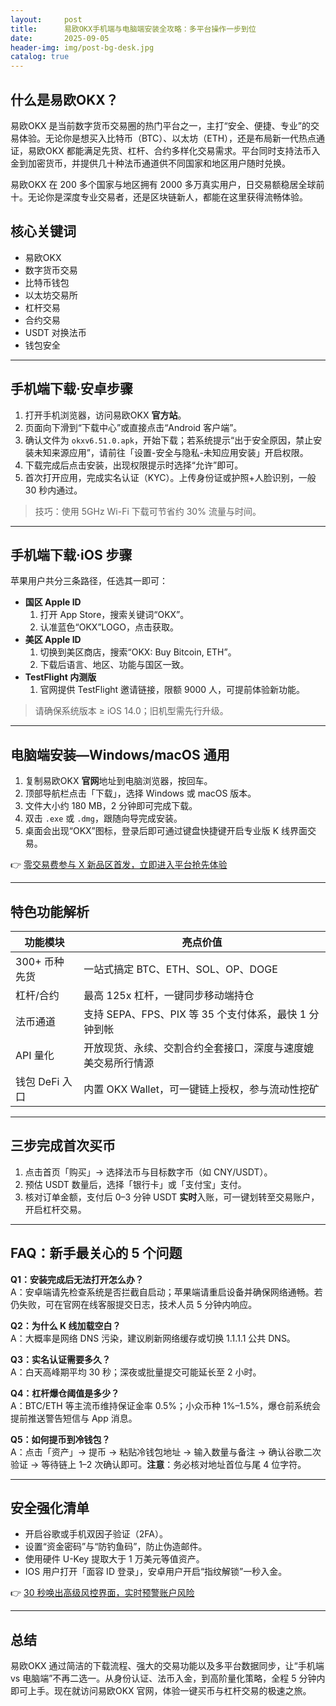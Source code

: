 ```yaml
---
layout:     post
title:      易欧OKX手机端与电脑端安装全攻略：多平台操作一步到位
date:       2025-09-05
header-img: img/post-bg-desk.jpg
catalog: true
---
```


## 什么是易欧OKX？
易欧OKX 是当前数字货币交易圈的热门平台之一，主打“安全、便捷、专业”的交易体验。无论你是想买入比特币（BTC）、以太坊（ETH），还是布局新一代热点通证，易欧OKX 都能满足先货、杠杆、合约多样化交易需求。平台同时支持法币入金到加密货币，并提供几十种法币通道供不同国家和地区用户随时兑换。

易欧OKX 在 200 多个国家与地区拥有 2000 多万真实用户，日交易额稳居全球前十。无论你是深度专业交易者，还是区块链新人，都能在这里获得流畅体验。

## 核心关键词
- 易欧OKX  
- 数字货币交易  
- 比特币钱包  
- 以太坊交易所  
- 杠杆交易  
- 合约交易  
- USDT 对换法币  
- 钱包安全  

---

## 手机端下载·安卓步骤
1. 打开手机浏览器，访问易欧OKX **官方站**。
2. 页面向下滑到“下载中心”或直接点击“Android 客户端”。
3. 确认文件为 `okxv6.51.0.apk`，开始下载；若系统提示“出于安全原因，禁止安装未知来源应用”，请前往「设置-安全与隐私-未知应用安装」开启权限。
4. 下载完成后点击安装，出现权限提示时选择“允许”即可。
5. 首次打开应用，完成实名认证（KYC）。上传身份证或护照+人脸识别，一般 30 秒内通过。

> 技巧：使用 5GHz Wi-Fi 下载可节省约 30% 流量与时间。

---

## 手机端下载·iOS 步骤  
苹果用户共分三条路径，任选其一即可：

- **国区 Apple ID**  
  1. 打开 App Store，搜索关键词“OKX”。  
  2. 认准蓝色“OKX”LOGO，点击获取。  
- **美区 Apple ID**  
  1. 切换到美区商店，搜索“OKX: Buy Bitcoin, ETH”。  
  2. 下载后语言、地区、功能与国区一致。  
- **TestFlight 内测版**  
  1. 官网提供 TestFlight 邀请链接，限额 9000 人，可提前体验新功能。

> 请确保系统版本 ≥ iOS 14.0；旧机型需先行升级。

---

## 电脑端安装—Windows/macOS 通用
1. 复制易欧OKX **官网**地址到电脑浏览器，按回车。  
2. 顶部导航栏点击「下载」，选择 Windows 或 macOS 版本。  
3. 文件大小约 180 MB，2 分钟即可完成下载。  
4. 双击 `.exe` 或 `.dmg`，跟随向导完成安装。  
5. 桌面会出现“OKX”图标，登录后即可通过键盘快捷键开启专业版 K 线界面交易。

👉 [零交易费参与 X 新品区首发，立即进入平台抢先体验](https://okxdog.com/)

---

## 特色功能解析
| **功能模块** | **亮点价值** |
| --- | --- |
| 300+ 币种先货 | 一站式搞定 BTC、ETH、SOL、OP、DOGE |
| 杠杆/合约 | 最高 125x 杠杆，一键同步移动端持仓 |
| 法币通道 | 支持 SEPA、FPS、PIX 等 35 个支付体系，最快 1 分钟到帐 |
| API 量化 | 开放现货、永续、交割合约全套接口，深度与速度媲美交易所行情源 |
| 钱包 DeFi 入口 | 内置 OKX Wallet，可一键链上授权，参与流动性挖矿 |

---

## 三步完成首次买币
1. 点击首页「购买」→ 选择法币与目标数字币（如 CNY/USDT）。  
2. 预估 USDT 数量后，选择「银行卡」或「支付宝」支付。  
3. 核对订单金额，支付后 0–3 分钟 USDT **实时**入账，可一键划转至交易账户，开启杠杆交易。

---

## FAQ：新手最关心的 5 个问题

**Q1：安装完成后无法打开怎么办？**  
A：安卓端请先检查系统是否拦截自启动；苹果端请重启设备并确保网络通畅。若仍失败，可在官网在线客服提交日志，技术人员 5 分钟内响应。  

**Q2：为什么 K 线加载空白？**  
A：大概率是网络 DNS 污染，建议刷新网络缓存或切换 1.1.1.1 公共 DNS。  

**Q3：实名认证需要多久？**  
A：白天高峰期平均 30 秒；深夜或批量提交可能延长至 2 小时。  

**Q4：杠杆爆仓阈值是多少？**  
A：BTC/ETH 等主流币维持保证金率 0.5%；小众币种 1%–1.5%，爆仓前系统会提前推送警告短信与 App 消息。  

**Q5：如何提币到冷钱包？**  
A：点击「资产」→ 提币 → 粘贴冷钱包地址 → 输入数量与备注 → 确认谷歌二次验证 → 等待链上 1–2 次确认即可。**注意**：务必核对地址首位与尾 4 位字符。

---

## 安全强化清单
- 开启谷歌或手机双因子验证（2FA）。  
- 设置“资金密码”与“防钓鱼码”，防止伪造邮件。  
- 使用硬件 U-Key 提取大于 1 万美元等值资产。  
- IOS 用户打开「面容 ID 登录」，安卓用户开启“指纹解锁”一秒入金。  

👉 [30 秒唤出高级风控界面，实时预警账户风险](https://okxdog.com/)

---

## 总结
易欧OKX 通过简洁的下载流程、强大的交易功能以及多平台数据同步，让“手机端 vs 电脑端”不再二选一。从身份认证、法币入金，到高阶量化策略，全程 5 分钟内即可上手。现在就访问易欧OKX 官网，体验一键买币与杠杆交易的极速之旅。
